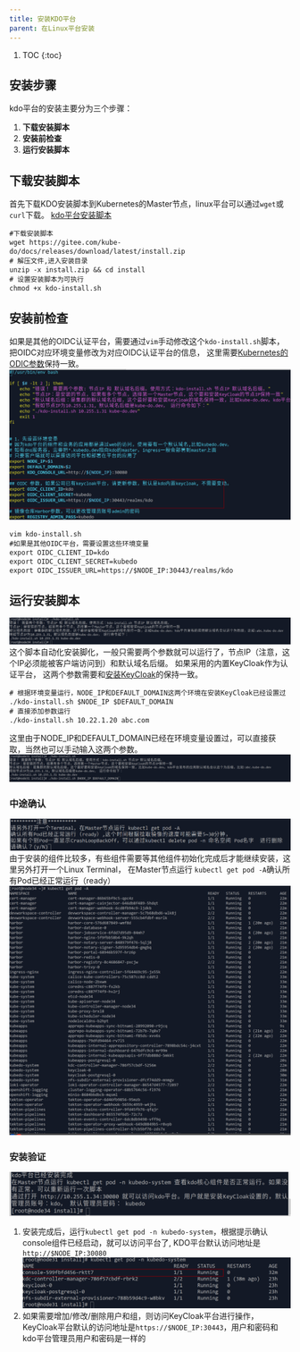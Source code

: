 ```yaml
---
title: 安装KDO平台
parent: 在Linux平台安装
---
```



1. TOC
{:toc}


## 安装步骤
kdo平台的安装主要分为三个步骤：
1. **下载安装脚本**
2. **安装前检查**
3. **运行安装脚本**

## 下载安装脚本
首先下载KDO安装脚本到Kubernetes的Master节点，linux平台可以通过`wget`或`curl`下载。
[kdo平台安装脚本](https://gitee.com/kube-do/docs/releases/download/latest/install.zip)

```shell
#下载安装脚本
wget https://gitee.com/kube-do/docs/releases/download/latest/install.zip
# 解压文件,进入安装目录
unzip -x install.zip && cd install
# 设置安装脚本为可执行 
chmod +x kdo-install.sh
```

## 安装前检查
如果是其他的OIDC认证平台，需要通过`vim`手动修改这个`kdo-install.sh`脚本，把OIDC对应环境变量修改为对应OIDC认证平台的信息，
这里需要[Kubernetes的ODIC参数](../index.md#根据oidc平台设置kubernetes)保持一致。
![](imgs/setup-oidc.png)
```shell
vim kdo-install.sh
#如果是其他OIDC平台，需要设置这些环境变量
export OIDC_CLIENT_ID=kdo
export OIDC_CLIENT_SECRET=kubedo
export OIDC_ISSUER_URL=https://$NODE_IP:30443/realms/kdo
```

## 运行安装脚本
![](imgs/install-help.png)
这个脚本自动化安装脚化，一般只需要两个参数就可以运行了，节点IP（注意，这个IP必须能被客户端访问到）和默认域名后缀。
如果采用的内置KeyCloak作为认证平台， 这两个参数需要和[安装KeyCloak](../keycloak#安装keycloak)的保持一致。
```shell
# 根据环境变量运行，NODE_IP和DEFAULT_DOMAIN这两个环境在安装KeyCloak已经设置过
./kdo-install.sh $NODE_IP $DEFAULT_DOMAIN
# 直接添加参数运行
./kdo-install.sh 10.22.1.20 abc.com
```
这里由于NODE_IP和DEFAULT_DOMAIN已经在环境变量设置过，可以直接获取，当然也可以手动输入这两个参数。
![](imgs/start-install.png)

### 中途确认
![](imgs/wait-install.png)
由于安装的组件比较多，有些组件需要等其他组件初始化完成后才能继续安装，这里另外打开一个Linux Terminal，
在Master节点运行 `kubectl get pod -A`确认所有Pod已经正常运行（ready）
![all-pods-ready.png](imgs/all-pods-ready.png)


### 安装验证 
![](imgs/after-install.png)
1. 安装完成后，运行`kubectl get pod -n kubedo-system`，根据提示确认console组件已经启动，就可以访问平台了, KDO平台默认访问地址是`http://$NODE_IP:30080`
![](imgs/console-is-ready.png)
2. 如果需要增加/修改/删除用户和组，则访问KeyCloak平台进行操作，KeyCloak平台默认的访问地址是`https://$NODE_IP:30443`，用户和密码和kdo平台管理员用户和密码是一样的


